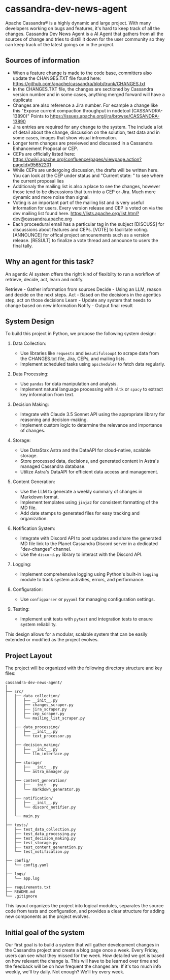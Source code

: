 # cassandra-dev-news-agent

Apache Cassandra® is a highly dynamic and large project. With many developers working on bugs and features, it's hard to keep track of all the changes. Cassandra Dev News Agent is a AI Agent that gathers from all the sources of change and tries to distill it down for the user community so they can keep track of the latest goings on in the project. 

## Sources of information
 - When a feature change is made to the code base, committers also update the CHANGES.TXT file found here: https://github.com/apache/cassandra/blob/trunk/CHANGES.txt
 - In the CHANGES.TXT file, the changes are sectioned by Cassandra version number and in some cases, anything merged forward will have a duplicate
 - Changes are also reference a Jira number. For example a change like this "Expose current compaction throughput in nodetool (CASSANDRA-13890)" Points to https://issues.apache.org/jira/browse/CASSANDRA-13890
 - Jira entries are required for any change to the system. The include a lot of detail about the change, discussion on the solution, test data and in some cases, images that show visual infromation. 
 - Longer term changes are previewed and discussed in a Cassandra Enhancement Proposal or CEP. 
 - CEPs are officially listed here: https://cwiki.apache.org/confluence/pages/viewpage.action?pageId=95652201
 - While CEPs are undergoing discussion, the drafts will be written here. You can look at the CEP under status and "Current state: " to see where the current proposal lies
 - Additionaly the mailing list is also a place to see the changes, however those tend to be discussions that turn into a CEP or Jira. Much more dynamic and more noise than signal. 
 - Voting is an important part of the mailing list and is very useful information for users. Every version release and CEP is voted on via the dev mailing list found here. https://lists.apache.org/list.html?dev@cassandra.apache.org
 - Each proceedural email has a particular tag in the subject [DISCUSS] for discussions about features and CEPs. [VOTE] to facilitate  voting. [ANNOUNCE] for offical project announements such as a version release. [RESULT] to finalize a vote thread and announce to users the final tally.

## Why an agent for this task?

An agentic AI system  offers the right kind of flexibilty to run a workflow of retrieve, decide, act, learn and notify.

Retrieve - Gather information from sources
Decide - Using an LLM, reason and decide on the next steps.
Act - Based on the decisions in the agentics step, act on those decisions
Learn - Update any system that needs to change based on new information
Notify - Output final result

## System Design

To build this project in Python, we propose the following system design:

1. Data Collection:
   - Use libraries like `requests` and `beautifulsoup4` to scrape data from the CHANGES.txt file, Jira, CEPs, and mailing lists.
   - Implement scheduled tasks using `apscheduler` to fetch data regularly.

2. Data Processing:
   - Use `pandas` for data manipulation and analysis.
   - Implement natural language processing with `nltk` or `spacy` to extract key information from text.

3. Decision Making:
   - Integrate with Claude 3.5 Sonnet API using the appropriate library for reasoning and decision-making.
   - Implement custom logic to determine the relevance and importance of changes.

4. Storage:
   - Use DataStax Astra and the DataAPI for cloud-native, scalable storage.
   - Store processed data, decisions, and generated content in Astra's managed Cassandra database.
   - Utilize Astra's DataAPI for efficient data access and management.

5. Content Generation:
   - Use the LLM to generate a weekly summary of changes in Markdown format.
   - Implement templates using `jinja2` for consistent formatting of the MD file.
   - Add date stamps to generated files for easy tracking and organization.

6. Notification System:
   - Integrate with Discord API to post updates and share the generated MD file link to the Planet Cassandra Discord server in a dedicated "dev-changes" channel.
   - Use the `discord.py` library to interact with the Discord API.

7. Logging:
   - Implement comprehensive logging using Python's built-in `logging` module to track system activities, errors, and performance.

9. Configuration:
   - Use `configparser` or `pyyaml` for managing configuration settings.

10. Testing:
    - Implement unit tests with `pytest` and integration tests to ensure system reliability.

This design allows for a modular, scalable system that can be easily extended or modified as the project evolves.

## Project Layout

The project will be organized with the following directory structure and key files:

```
cassandra-dev-news-agent/
│
├── src/
│   ├── data_collection/
│   │   ├── __init__.py
│   │   ├── changes_scraper.py
│   │   ├── jira_scraper.py
│   │   ├── cep_scraper.py
│   │   └── mailing_list_scraper.py
│   │
│   ├── data_processing/
│   │   ├── __init__.py
│   │   └── text_processor.py
│   │
│   ├── decision_making/
│   │   ├── __init__.py
│   │   └── llm_interface.py
│   │
│   ├── storage/
│   │   ├── __init__.py
│   │   └── astra_manager.py
│   │
│   ├── content_generation/
│   │   ├── __init__.py
│   │   └── markdown_generator.py
│   │
│   ├── notification/
│   │   ├── __init__.py
│   │   └── discord_notifier.py
│   │
│   └── main.py
│
├── tests/
│   ├── test_data_collection.py
│   ├── test_data_processing.py
│   ├── test_decision_making.py
│   ├── test_storage.py
│   ├── test_content_generation.py
│   └── test_notification.py
│
├── config/
│   └── config.yaml
│
├── logs/
│   └── app.log
│
├── requirements.txt
├── README.md
└── .gitignore
```

This layout organizes the project into logical modules, separates the source code from tests and configuration, and provides a clear structure for adding new components as the project evolves.

## Initial goal of the system
Our first goal is to build a system that will gather development changes in the Cassandra project and create a blog page once a week. Every Friday, users can see what they missed for the week. How detailed we get is based on how relevant the change is. This will have to be learned over time and the feedback will be on how frequent the changes are. If it's too much info weekly, we'll try daily. Not enough? We'll try every week. 
